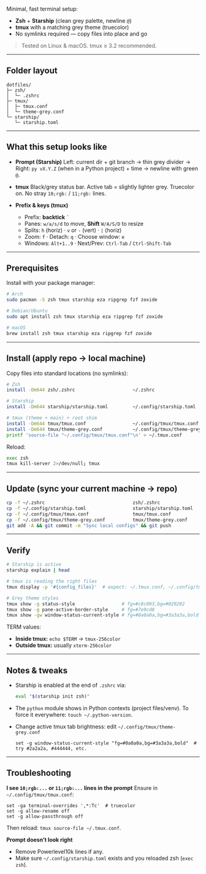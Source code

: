 Minimal, fast terminal setup:

* **Zsh** + **Starship** (clean grey palette, newline `@`)
* **tmux** with a matching grey theme (truecolor)
* No symlinks required — copy files into place and go

> Tested on Linux & macOS. tmux ≥ 3.2 recommended.

---

## Folder layout

```
dotfiles/
├─ zsh/
│  └─ .zshrc
├─ tmux/
│  ├─ tmux.conf
│  └─ theme-grey.conf
└─ starship/
   └─ starship.toml
```

---

## What this setup looks like

* **Prompt (Starship)**
  Left: current dir + git branch → thin grey divider → Right: `py vX.Y.Z` (when in a Python project) + time → newline with green `@`.

* **tmux**
  Black/grey status bar. Active tab = slightly lighter grey. Truecolor on. No stray `10;rgb:` / `11;rgb:` lines.

* **Prefix & keys (tmux)**

  * Prefix: **backtick** `` ` ``
  * Panes: `w/a/s/d` to move, **Shift** `W/A/S/D` to resize
  * Splits: `h` (horiz) · `v` or `-` (vert) · `|` (horiz)
  * Zoom: `f` · Detach: `q` · Choose window: `e`
  * Windows: `Alt+1..9` · Next/Prev: `Ctrl-Tab` / `Ctrl-Shift-Tab`

---

## Prerequisites

Install with your package manager:

```bash
# Arch
sudo pacman -S zsh tmux starship eza ripgrep fzf zoxide

# Debian/Ubuntu
sudo apt install zsh tmux starship eza ripgrep fzf zoxide

# macOS
brew install zsh tmux starship eza ripgrep fzf zoxide
```

---

## Install (apply repo → local machine)

Copy files into standard locations (no symlinks):

```bash
# Zsh
install -Dm644 zsh/.zshrc                     ~/.zshrc

# Starship
install -Dm644 starship/starship.toml         ~/.config/starship.toml

# tmux (theme + main) + root shim
install -Dm644 tmux/tmux.conf                 ~/.config/tmux/tmux.conf
install -Dm644 tmux/theme-grey.conf           ~/.config/tmux/theme-grey.conf
printf 'source-file "~/.config/tmux/tmux.conf"\n' > ~/.tmux.conf
```

Reload:

```bash
exec zsh
tmux kill-server 2>/dev/null; tmux
```

---

## Update (sync your current machine → repo)

```bash
cp -f ~/.zshrc                                zsh/.zshrc
cp -f ~/.config/starship.toml                 starship/starship.toml
cp -f ~/.config/tmux/tmux.conf                tmux/tmux.conf
cp -f ~/.config/tmux/theme-grey.conf          tmux/theme-grey.conf
git add -A && git commit -m "Sync local configs" && git push
```

---

## Verify

```bash
# Starship is active
starship explain | head

# tmux is reading the right files
tmux display -p '#{config_files}'  # expect: ~/.tmux.conf, ~/.config/tmux/tmux.conf

# Grey theme styles
tmux show -g status-style                 # fg=#c8c093,bg=#020202
tmux show -g pane-active-border-style     # fg=#7e9cd8
tmux show -gw window-status-current-style # fg=#0a0a0a,bg=#3a3a3a,bold (or your chosen grey)
```

TERM values:

* **Inside tmux:** `echo $TERM` → `tmux-256color`
* **Outside tmux:** usually `xterm-256color`

---

## Notes & tweaks

* Starship is enabled at the end of `.zshrc` via:

  ```zsh
  eval "$(starship init zsh)"
  ```

* The `python` module shows in Python contexts (project files/venv).
  To force it everywhere: `touch ~/.python-version`.

* Change active tmux tab brightness: edit `~/.config/tmux/theme-grey.conf`

  ```tmux
  set -g window-status-current-style "fg=#0a0a0a,bg=#3a3a3a,bold"  # try #2a2a2a, #444444, etc.
  ```

---

## Troubleshooting

**I see `10;rgb:...` or `11;rgb:...` lines in the prompt**
Ensure in `~/.config/tmux/tmux.conf`:

```tmux
set -ga terminal-overrides ',*:Tc'  # truecolor
set -g allow-rename off
set -g allow-passthrough off
```

Then reload: `tmux source-file ~/.tmux.conf`.

**Prompt doesn’t look right**

* Remove Powerlevel10k lines if any.
* Make sure `~/.config/starship.toml` exists and you reloaded zsh (`exec zsh`).


